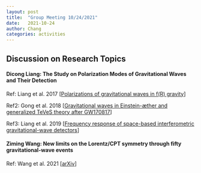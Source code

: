 ```yaml
---
layout: post
title:  "Group Meeting 10/24/2021"
date:   2021-10-24
author: Chang
categories: activities
---
```




## Discussion on Research Topics

#### Dicong Liang: The Study on Polarization Modes of Gravitational Waves and Their Detection

Ref: Liang et al. 2017 [[Polarizations of gravitational waves in f(R) gravity](https://journals.aps.org/prd/abstract/10.1103/PhysRevD.95.104034)]

Ref2: Gong et al. 2018 [[Gravitational waves in Einstein-æther and generalized TeVeS theory after GW170817](https://journals.aps.org/prd/abstract/10.1103/PhysRevD.97.084040)]

Ref3: Liang et al. 2019 [[Frequency response of space-based interferometric gravitational-wave detectors](https://journals.aps.org/prd/abstract/10.1103/PhysRevD.99.104027)]


#### Ziming Wang:  New limits on the Lorentz/CPT symmetry through fifty gravitational-wave events

Ref: Wang et al. 2021 [[arXiv](https://arxiv.org/abs/2108.02974)]

